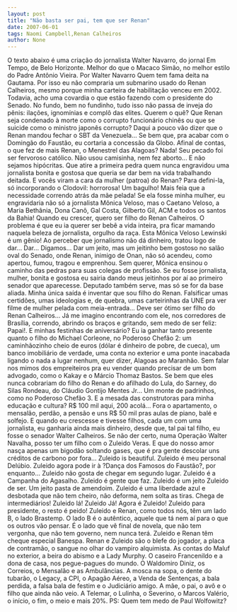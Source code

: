 ```yaml
---
layout: post
title: "Não basta ser pai, tem que ser Renan"
date: 2007-06-01
tags: Naomi Campbell,Renan Calheiros
author: None
---
```

O texto abaixo &eacute; uma cria&ccedil;&atilde;o do jornalista Walter Navarro, do jornal Em Tempo, de Belo Horizonte. Melhor do que o Macaco Sim&atilde;o, no melhor estilo do Padre Ant&ocirc;nio Vieira. 
Por Walter Navarro
Quem tem fama deita na Gautama. Por isso eu n&atilde;o compraria um submarino usado do Renan Calheiros, mesmo porque minha carteira de habilita&ccedil;&atilde;o venceu em 2002. Todavia, acho uma covardia o que est&atilde;o fazendo com o presidente do Senado. 
No fundo, bem no fundinho, tudo isso n&atilde;o passa de inveja do p&ecirc;nis: ila&ccedil;&otilde;es, ignom&iacute;nias e compl&ocirc; das elites. Querem o qu&ecirc;? Que Renan seja condenado &agrave; morte como o corrupto funcion&aacute;rio chin&ecirc;s ou que se suicide como o ministro japon&ecirc;s corrupto? 
Daqui a pouco v&atilde;o dizer que o Renan mandou fechar o SBT da Venezuela... Se bem que, pra acabar com o Doming&atilde;o do Faust&atilde;o, eu cortaria a concess&atilde;o da Globo. Afinal de contas, o que fez de mais Renan, o Menestrel das Alagoas? Nada! Seu pecado foi ser fervoroso cat&oacute;lico. 
N&atilde;o usou camisinha, nem fez aborto... E n&atilde;o sejamos hip&oacute;critas. Que atire a primeira pedra quem nunca engravidou uma jornalista bonita e gostosa que queria se dar bem na vida trabalhando deitada. E voc&ecirc;s viram a cara da mulher (patroa) do Renan? 
Para defini-la, s&oacute; incorporando o Clodovil: horrorosa! Um bagulho! Mais feia que a necessidade correndo atr&aacute;s da m&atilde;e pelada! Se ela fosse minha mulher, eu engravidaria n&atilde;o s&oacute; a jornalista M&ocirc;nica Veloso, mas o Caetano Veloso, a Maria Beth&acirc;nia, Dona Can&ocirc;, Gal Costa, Gilberto Gil, ACM e todos os santos da Bahia! 
Quando eu crescer, quero ser filho do Renan Calheiros. O problema &eacute; que eu ia querer ser beb&ecirc; a vida inteira, pra ficar mamando naquela beleza de jornalista, orgulho da ra&ccedil;a. Esta M&ocirc;nica Veloso Lewinski &eacute; um g&ecirc;nio! Ao perceber que jornalismo n&atilde;o d&aacute; dinheiro, tratou logo de dar... 
Dar... Digamos... Dar um jeito, mas um jeitinho bem gostoso no sal&atilde;o oval do Senado, onde Renan, inimigo de Onan, n&atilde;o s&oacute; acendeu, como apertou, fumou, tragou e emprenhou. Sem querer, M&ocirc;nica ensinou o caminho das pedras para suas colegas de profiss&atilde;o. 
Se eu fosse jornalista, mulher, bonita e gostosa eu sairia dando meus jeitinhos por a&iacute; ao primeiro senador que aparecesse. Deputado tamb&eacute;m serve, mas s&oacute; se for da base aliada. Minha &uacute;nica sa&iacute;da &eacute; inventar que sou filho do Renan. 
Falsificar umas certid&otilde;es, umas ideologias e, de quebra, umas carteirinhas da UNE pra ver filme de mulher pelada com meia-entrada... Deve ser &oacute;timo ser filho do Renan Calheiros...
J&aacute; me imagino encontrando com ele, nos corredores de Bras&iacute;lia, correndo, abrindo os bra&ccedil;os e gritando, sem medo de ser feliz: Papai!. E minhas festinhas de anivers&aacute;rio? 
Eu ia ganhar tanto presente quanto o filho do Michael Corleone, no Poderoso Chef&atilde;o 2: um caminh&atilde;ozinho cheio de euros (d&oacute;lar &eacute; dinheiro de pobre, de cueca), um banco imobili&aacute;rio de verdade, uma conta no exterior e uma ponte inacabada ligando o nada a lugar nenhum, quer dizer, Alagoas ao Maranh&atilde;o. 
Sem falar nos mimos dos empreiteiros pra eu vender quando precisar de um bom advogado, como o Kakay e o M&aacute;rcio Thomaz Bastos. 
Se bem que eles nunca cobrariam do filho do Renan e do afilhado do Lula, do Sarney, do Silas Rondeau, do Cl&aacute;udio Gontijo Mentes Jr... Um monte de padrinhos, como no Poderoso Chef&atilde;o 3. 
E a mesada das construtoras para minha educa&ccedil;&atilde;o e cultura? R$ 100 mil aqui, 200 acol&aacute;... Fora o apartamento, o mensal&atilde;o, perd&atilde;o, a pens&atilde;o e uns R$ 50 mil pras aulas de piano, bal&eacute; e solfejo. 
E quando eu crescesse e tivesse filhos, cada um com uma jornalista, eu ganharia ainda mais dinheiro, desde que, tal pai tal filho, eu fosse o senador Walter Calheiros. Se n&atilde;o der certo, numa Opera&ccedil;&atilde;o Walter Navalha, posso ter um filho com o Zuleido Veras. 
E que do nosso amor nas&ccedil;a apenas um bigod&atilde;o soltando gases, que &eacute; pra gente descolar uns cr&eacute;ditos de carbono por fora... Zuleido is beautiful. Zuleido &eacute; meu personal Del&uacute;bio. Zuleido agora pode ir &agrave; ?Dan&ccedil;a dos Famosos do Faust&atilde;o?, por enquanto... Zuleido n&atilde;o gosta de chegar em segundo lugar. 
Zuleido &eacute; a Campanha do Agasalho. Zuleido &eacute; gente que faz. Zuleido &eacute; um jeito Zuleido de ser. Um jeito pasta de amendoim. Zuleido &eacute; uma liberdade azul e desbotada que n&atilde;o tem cheiro, n&atilde;o deforma, nem solta as tiras. Chega de intermedi&aacute;rios! Zuleido l&aacute;! Zuleido J&aacute;! 
Agora &eacute; Zuleido! Zuleido para presidente, o resto &eacute; peido! Zuleido e Renan, como todos n&oacute;s, t&ecirc;m um lado B, o lado Brastemp. O lado B &eacute; o aut&ecirc;ntico, aquele que t&aacute; nem a&iacute; para o que os outros v&atilde;o pensar. &Eacute; o lado que v&ecirc; final de novela, que n&atilde;o tem vergonha, que n&atilde;o tem governo, nem nunca ter&aacute;. 
Zuleido e Renan t&ecirc;m cheque especial Banespa. Renan e Zuleido s&atilde;o o blefe do jogador, a placa de contram&atilde;o, o sangue no olhar do vampiro alquimista. As contas do Maluf no exterior, a beira do abismo e a Lady Murphy. O caseiro Francenildo e a dona de casa, nos pegue-pagues do mundo.
O Waldomiro Diniz, os Correios, o Mensal&atilde;o e as Ambul&acirc;ncias. A mosca na sopa, o dente do tubar&atilde;o, o Legacy, a CPI, o Apag&atilde;o A&eacute;reo, a Venda de Senten&ccedil;as, a bala perdida, a falsa bala de festim e o Judici&aacute;rio amigo. 
A m&atilde;e, o pai, o av&ocirc; e o filho que ainda n&atilde;o veio. A Telemar, o Lulinha, o Severino, o Marcos Val&eacute;rio, o in&iacute;cio, o fim, o meio e mais 20%. PS: Quem tem medo de Paul Wolfowitz? 